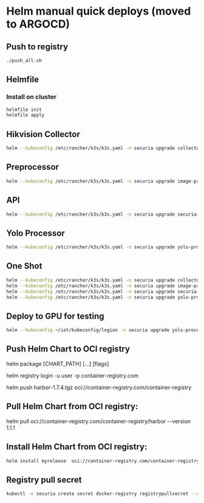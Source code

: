 # Helm manual quick deploys (moved to ARGOCD)

## Push to registry

```bash
./push_all.sh
```

## Helmfile

### Install on cluster

```bash
helmfile init
helmfile apply
```

## Hikvision Collector

```bash
helm --kubeconfig /etc/rancher/k3s/k3s.yaml -n securia upgrade collector-hikvision charts/collector_hikvision -i -f charts/collector_hikvision/values.yaml --create-namespace
```

## Preprocessor

```bash
helm --kubeconfig /etc/rancher/k3s/k3s.yaml -n securia upgrade image-preprocessor charts/image_preprocessor -i -f charts/image_preprocessor/values.yaml --create-namespace
```

## API

```bash
helm --kubeconfig /etc/rancher/k3s/k3s.yaml -n securia upgrade securia-api charts/securia_api -i -f charts/securia_api/values.yaml --create-namespace
```

## Yolo Processor

```bash
helm --kubeconfig /etc/rancher/k3s/k3s.yaml -n securia upgrade yolo-processor charts/yolo_processor -i -f charts/yolo_processor/values.yaml --create-namespace
```

## One Shot

```bash
helm --kubeconfig /etc/rancher/k3s/k3s.yaml -n securia upgrade collector-hikvision charts/collector_hikvision -i -f charts/collector_hikvision/values.yaml --create-namespace
helm --kubeconfig /etc/rancher/k3s/k3s.yaml -n securia upgrade image-preprocessor charts/image_preprocessor -i -f charts/image_preprocessor/values.yaml --create-namespace
helm --kubeconfig /etc/rancher/k3s/k3s.yaml -n securia upgrade securia-api charts/securia_api -i -f charts/securia_api/values.yaml --create-namespace
helm --kubeconfig /etc/rancher/k3s/k3s.yaml -n securia upgrade yolo-processor charts/yolo_processor -i -f charts/yolo_processor/values.yaml --create-namespace
```

## Deploy to GPU for testing

```bash
helm --kubeconfig ~/iot/kubeconfig/legion -n securia upgrade yolo-processor charts/yolo_processor -i -f charts/yolo_processor/values.yaml --create-namespace
```

## Push Helm Chart to OCI registry

helm package [CHART_PATH] [...] [flags]

helm registry login -u user -p container-registry.com

helm push harbor-1.7.4.tgz oci://container-registry.com/container-registry

## Pull Helm Chart from OCI registry:

helm pull oci://container-registry.com/container-registry/harbor --version 1.1.1

## Install Helm Chart from OCI registry:

```bash
helm install myrelease  oci://container-registry.com/container-registry/harbor --version 1.1.1
```

## Registry pull secret

```bash
kubectl -n securia create secret docker-registry registrypullsecret --docker-username=${LOCAL_REGISTRY_USER} --docker-password=${LOCAL_REGISTRY_PASS} --docker-email="user@email.com" --docker-server=harbor.marnus.com:443
```
